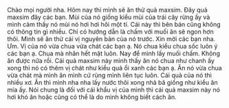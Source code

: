 Chào mọi người nha. Hôm nay thì mình sẽ ăn thử quả maxsim. Đây quả maxsim đây các bạn. Mùi của nó giống kiểu mùi của trái cây rừng ấy và mình cảm thấy nó mùi nó hơi hơi hôi một tí. Cái này thì bên bán cũng không có thông tin gì nhiều. Chỉ có hướng dẫn là chấm với muối ăn sẽ ngon hơn thôi. Mình sẽ ăn thử cái vị nguyên bản của nó trước. Xin mời các bạn nha. Ưm. Vị của nó vừa chua vừa chát các bạn ạ. Nó chua kiểu chua sốc luôn ý các bạn ạ. Chua mà nhăn hết mặt luôn. Nay để mình lấy muối chấm. Không ăn được nữa rồi. Cái quả maxsim này mình thấy ăn nó chua như chanh ấy xong thì nó có thêm vị chát như kiểu quả ổi xanh các bạn ạ. Ăn nó vừa chua vừa chát mà mình ăn mình cứ rùng mình liên tục luôn. Cái quả của nó thì nhiều xơ. Ăn thì mình nha nha lấy nước thôi xong nhả bã giống như kiểu ăn mía ấy. Nói chung là đối với cái khẩu vị của mình thì cái quả maxsim này nó hơi khó ăn hoặc cũng có thể là do mình không biết cách ăn.